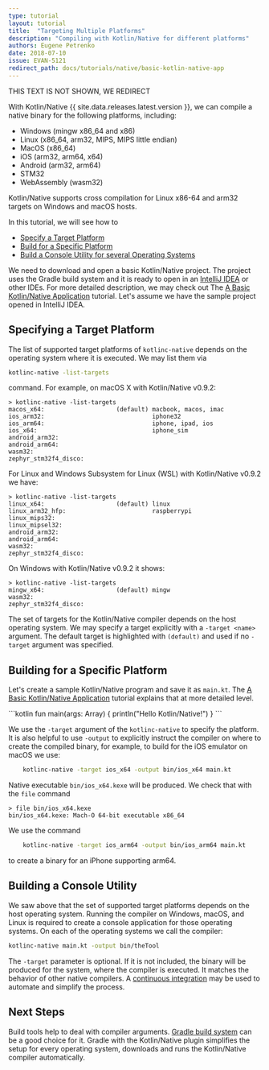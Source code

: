 ```yaml
---
type: tutorial
layout: tutorial
title:  "Targeting Multiple Platforms"
description: "Compiling with Kotlin/Native for different platforms"
authors: Eugene Petrenko
date: 2018-07-10
issue: EVAN-5121
redirect_path: docs/tutorials/native/basic-kotlin-native-app
---
```



THIS TEXT IS NOT SHOWN, WE REDIRECT


With Kotlin/Native {{ site.data.releases.latest.version }}, we can compile a native binary for 
the following platforms, including: 
- Windows (mingw x86_64 and x86)
- Linux (x86_64, arm32, MIPS, MIPS little endian)
- MacOS (x86_64)
- iOS (arm32, arm64, x64)
- Android (arm32, arm64)
- STM32
- WebAssembly (wasm32)

Kotlin/Native supports cross compilation for Linux x86-64 and arm32 targets
on Windows and macOS hosts.

In this tutorial, we will see how to

* [Specify a Target Platform](#specifying-a-target-platform)
* [Build for a Specific Platform](#building-for-a-specific-platform)
* [Build a Console Utility for several Operating Systems](#building-a-console-utility)

We need to download and open a basic Kotlin/Native project. The project
uses the Gradle build system and it is ready to open in an
[IntelliJ IDEA](https://jetbrains.com/idea) or other IDEs.
For more detailed description, we may check out
The [A Basic Kotlin/Native Application](basic-kotlin-native-app.html)
tutorial. Let's assume we have the sample project opened in
IntelliJ IDEA. 


## Specifying a Target Platform

The list of supported target platforms of `kotlinc-native` depends 
on the operating system where it is executed. We may list them via 

```bash
kotlinc-native -list-targets
```

command. For example, on macOS X with Kotlin/Native v0.9.2:
```
> kotlinc-native -list-targets
macos_x64:                    (default) macbook, macos, imac
ios_arm32:                              iphone32
ios_arm64:                              iphone, ipad, ios
ios_x64:                                iphone_sim
android_arm32:
android_arm64:
wasm32:
zephyr_stm32f4_disco:
```

For Linux and Windows Subsystem for Linux (WSL) with Kotlin/Native v0.9.2 we have:

```
> kotlinc-native -list-targets
linux_x64:                    (default) linux
linux_arm32_hfp:                        raspberrypi
linux_mips32:
linux_mipsel32:
android_arm32:
android_arm64:
wasm32:
zephyr_stm32f4_disco:
```

On Windows with Kotlin/Native v0.9.2 it shows:
```
> kotlinc-native -list-targets
mingw_x64:                    (default) mingw
wasm32:
zephyr_stm32f4_disco:
```

The set of targets for the Kotlin/Native compiler depends on the host operating system.
We may specify a target explicitly with a `-target <name>` argument. The default target 
is highlighted with `(default)` and used if no `-target` argument was 
specified.

## Building for a Specific Platform

Let's create a sample Kotlin/Native program and save it as `main.kt`. 
The
[A Basic Kotlin/Native Application](basic-kotlin-native-app.html#creating-hello-kotlin)
tutorial explains that at more detailed level.

<div class="sample" markdown="1" theme="idea">
```kotlin
fun main(args: Array<String>) {
  println("Hello Kotlin/Native!")
}
```
</div>

We use the `-target` argument of the `kotlinc-native` to specify the platform. It is also 
helpful to use `-output` to explicitly instruct
the compiler on where to create the compiled binary, for example, to build for the iOS emulator on macOS we use:

```bash
    kotlinc-native -target ios_x64 -output bin/ios_x64 main.kt
``` 

Native executable `bin/ios_x64.kexe` will be produced. We check that with the `file` command 
```
> file bin/ios_x64.kexe
bin/ios_x64.kexe: Mach-O 64-bit executable x86_64
```

We use the command 
```bash
    kotlinc-native -target ios_arm64 -output bin/ios_arm64 main.kt
```
to create a binary for an iPhone supporting arm64. 

## Building a Console Utility

We saw above that the set of supported target platforms depends on the host operating system.
Running the compiler on Windows, macOS, and Linux is required to create a console application 
for those operating systems. On each of the operating systems we call the compiler:

```bash
kotlinc-native main.kt -output bin/theTool
```

The `-target` parameter is optional. If it is not included, the binary will be produced for the 
system, where the compiler is executed. It matches the behavior of other native compilers.
A [continuous integration](https://en.wikipedia.org/wiki/Continuous_integration)
may be used to automate and simplify the process. 

## Next Steps

Build tools help to deal with compiler arguments. 
[Gradle build system](gradle-for-kotlin-native.html) can be a good choice for it. 
Gradle with the Kotlin/Native plugin simplifies the setup for every operating system, downloads and runs 
the Kotlin/Native compiler automatically.
